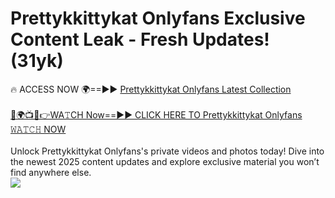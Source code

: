 # Prettykkittykat Onlyfans Exclusive Content Leak - Fresh Updates! (31yk)

🔥 ACCESS NOW 🌍==►► <a href="https://tinyurl.com/kvy9nzfs" rel="nofollow">Prettykkittykat Onlyfans Latest Collection</a>
<br><br>
[🔴🌍📺📱👉WA𝚃CH Now==►► CLICK HERE TO Prettykkittykat Onlyfans 𝚆𝙰𝚃𝙲𝙷 NOW](https://tinyurl.com/kvy9nzfs)
<br><br>
Unlock Prettykkittykat Onlyfans's private videos and photos today! Dive into the newest 2025 content updates and explore exclusive material you won’t find anywhere else.
<br>
<a href="https://tinyurl.com/kvy9nzfs" rel="nofollow" data-target="animated-image.originalLink"><img src="https://camo.githubusercontent.com/8a4f000d20f83aca3bf7ec5f350d767afa0574a8a352519fd8cfa583a6f93a33/68747470733a2f2f692e696d6775722e636f6d2f644a486b345a712e676966" data-canonical-src="https://i.imgur.com/dJHk4Zq.gif" style="max-width: 100%; display: inline-block;" data-target="animated-image.originalImage"></a>
<br>
